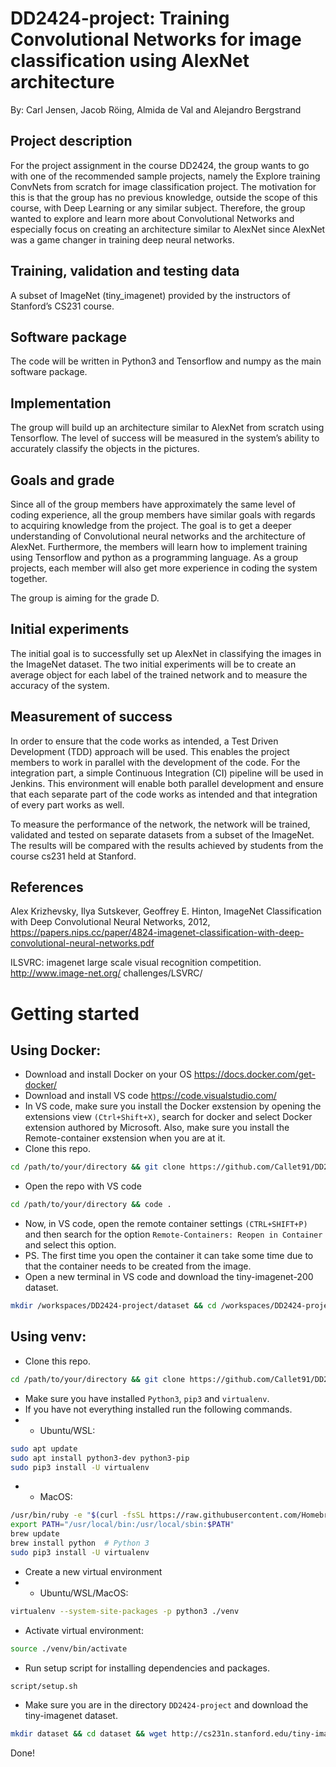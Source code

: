 # DD2424-project: Training Convolutional Networks for image classification using AlexNet architecture
By: Carl Jensen, Jacob Röing, Almida de Val and Alejandro Bergstrand

## Project description
For the project assignment in the course DD2424, the group wants to go with one of the recommended sample projects, namely the Explore training ConvNets from scratch for image classification project. The motivation for this is that the group has no previous knowledge, outside the scope of this course, with Deep Learning or any similar subject. Therefore, the group wanted to explore and learn more about Convolutional Networks and especially focus on creating an architecture similar to AlexNet since AlexNet was a game changer in training deep neural networks.

## Training, validation and testing data
A subset of ImageNet (tiny_imagenet) provided by the instructors of Stanford’s CS231 course.

## Software package
The code will be written in Python3 and Tensorflow and numpy as the main software package.

## Implementation
The group will build up an architecture similar to AlexNet from scratch using Tensorflow. The level of success will be measured in the system’s ability to accurately classify the objects in the pictures.

## Goals and grade
Since all of the group members have approximately the same level of coding experience, all the group members have similar goals with regards to acquiring knowledge from the project. The goal is to get a deeper understanding of Convolutional neural networks and the architecture of AlexNet. Furthermore, the members will learn how to implement training using Tensorflow and python as a programming language. As a group projects, each member will also get more experience in coding the system together.

The group is aiming for the grade D.

## Initial experiments
The initial goal is to successfully set up AlexNet in classifying the images in the ImageNet dataset. The two initial experiments will be to create an average object for each label of the trained network and to measure the accuracy of the system.

## Measurement of success
In order to ensure that the code works as intended, a Test Driven Development (TDD) approach will be used. This enables the project members to work in parallel with the development of the code. For the integration part, a simple Continuous Integration (CI) pipeline will be used in Jenkins. This environment will enable both parallel development and ensure that each separate part of the code works as intended and that integration of every part works as well.

To measure the performance of the network, the network will be trained, validated and tested on separate datasets from a subset of the ImageNet. The results will be compared with the results achieved by students from the course cs231 held at Stanford.

## References
Alex Krizhevsky, Ilya Sutskever, Geoffrey E. Hinton, ImageNet Classification with Deep Convolutional Neural Networks, 2012,
https://papers.nips.cc/paper/4824-imagenet-classification-with-deep-convolutional-neural-networks.pdf

 ILSVRC: imagenet large scale visual recognition competition. http://www.image-net.org/ challenges/LSVRC/
 
 # Getting started

## Using Docker: 
- Download and install Docker on your OS https://docs.docker.com/get-docker/
- Download and install VS code https://code.visualstudio.com/
- In VS code, make sure you install the Docker exstension by opening the extensions view `(Ctrl+Shift+X)`, search for docker and select Docker extension authored by Microsoft. Also, make sure you install the Remote-container exstension when you are at it. 
- Clone this repo.
```sh
cd /path/to/your/directory && git clone https://github.com/Callet91/DD2424-project.git
```
- Open the repo with VS code
```sh
cd /path/to/your/directory && code .
```
- Now, in VS code, open the remote container settings `(CTRL+SHIFT+P)` and then search for the option `Remote-Containers: Reopen in Container` and select this option.
- PS. The first time you open the container it can take some time due to that the container needs to be created from the image.
- Open a new terminal in VS code and download the tiny-imagenet-200 dataset.
```sh
mkdir /workspaces/DD2424-project/dataset && cd /workspaces/DD2424-project/dataset/ && wget http://cs231n.stanford.edu/tiny-imagenet-200.zip && unzip tiny-imagenet-200.zip && rm tiny-imagenet-200.zip
```
## Using venv: 
- Clone this repo.
```sh
cd /path/to/your/directory && git clone https://github.com/Callet91/DD2424-project.git
```
- Make sure you have installed `Python3`, `pip3` and `virtualenv`. 
- If you have not everything installed run the following commands.
- - Ubuntu/WSL:
```sh 
sudo apt update
sudo apt install python3-dev python3-pip
sudo pip3 install -U virtualenv
```
- - MacOS:
```sh 
/usr/bin/ruby -e "$(curl -fsSL https://raw.githubusercontent.com/Homebrew/install/master/install)"
export PATH="/usr/local/bin:/usr/local/sbin:$PATH"
brew update
brew install python  # Python 3
sudo pip3 install -U virtualenv
```
- Create a new virtual environment 
- - Ubuntu/WSL/MacOS: 
```sh 
virtualenv --system-site-packages -p python3 ./venv
```
- Activate virtual environment: 
```sh 
source ./venv/bin/activate
```
- Run setup script for installing dependencies and packages. 
```sh 
script/setup.sh
```
- Make sure you are in the directory `DD2424-project` and download the tiny-imagenet dataset. 
```sh 
mkdir dataset && cd dataset && wget http://cs231n.stanford.edu/tiny-imagenet-200.zip && unzip tiny-imagenet-200.zip && rm tiny-imagenet-200.zip
```

Done!
